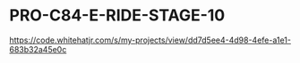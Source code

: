 # PRO-C84-E-RIDE-STAGE-10
https://code.whitehatjr.com/s/my-projects/view/dd7d5ee4-4d98-4efe-a1e1-683b32a45e0c
